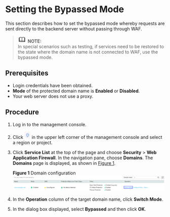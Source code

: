 # Setting the Bypassed Mode<a name="EN-US_TOPIC_0193630304"></a>

This section describes how to set the bypassed mode whereby requests are sent directly to the backend server without passing through WAF.

>![](public_sys-resources/icon-note.gif) **NOTE:**   
>In special scenarios such as testing, if services need to be restored to the state where the domain name is not connected to WAF, use the bypassed mode.  

## Prerequisites<a name="section1196116321023"></a>

-   Login credentials have been obtained.
-   **Mode**  of the protected domain name is  **Enabled**  or  **Disabled**.
-   Your web server does not use a proxy.

## Procedure<a name="section344311262515"></a>

1.  Log in to the management console.
2.  Click  ![](figures/icon-region.png)  in the upper left corner of the management console and select a region or project.
3.  Click  **Service List**  at the top of the page and choose  **Security**  \>  **Web Application Firewall**. In the navigation pane, choose  **Domains**. The  **Domains**  page is displayed, as shown in  [Figure 1](#en-us_topic_0193630191_fig1217125084313).

    **Figure  1**  Domain configuration<a name="en-us_topic_0193630191_fig1217125084313"></a>  
    ![](figures/domain-configuration.png "domain-configuration")

4.  In the  **Operation**  column of the target domain name, click  **Switch Mode**.
5.  In the dialog box displayed, select  **Bypassed**  and then click  **OK**.

